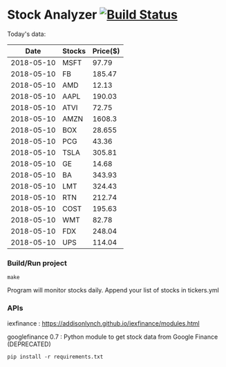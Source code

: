 # Stock Analyzer [![Build Status](https://travis-ci.org/ogoyal/StockAnalyzer.svg?branch=master)](https://travis-ci.org/ogoyal/StockAnalyzer)

Today's data:

| Date| Stocks| Price($) | 
| --- | --- | ---  | 
| 2018-05-10| MSFT| 97.79 | 
| 2018-05-10| FB| 185.47 | 
| 2018-05-10| AMD| 12.13 | 
| 2018-05-10| AAPL| 190.03 | 
| 2018-05-10| ATVI| 72.75 | 
| 2018-05-10| AMZN| 1608.3 | 
| 2018-05-10| BOX| 28.655 | 
| 2018-05-10| PCG| 43.36 | 
| 2018-05-10| TSLA| 305.81 | 
| 2018-05-10| GE| 14.68 | 
| 2018-05-10| BA| 343.93 | 
| 2018-05-10| LMT| 324.43 | 
| 2018-05-10| RTN| 212.74 | 
| 2018-05-10| COST| 195.63 | 
| 2018-05-10| WMT| 82.78 | 
| 2018-05-10| FDX| 248.04 | 
| 2018-05-10| UPS| 114.04 | 

### Build/Run project

```
make
```

Program will monitor stocks daily. Append your list of stocks in tickers.yml

### APIs
iexfinance : https://addisonlynch.github.io/iexfinance/modules.html

googlefinance 0.7 : Python module to get stock data from Google Finance (DEPRECATED)

```
pip install -r requirements.txt
```
